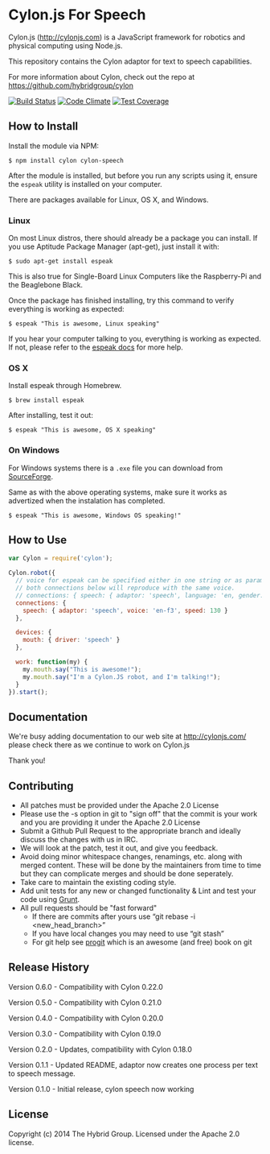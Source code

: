 # Cylon.js For Speech

Cylon.js (http://cylonjs.com) is a JavaScript framework for robotics and physical computing using Node.js.

This repository contains the Cylon adaptor for text to speech capabilities.

For more information about Cylon, check out the repo at https://github.com/hybridgroup/cylon

[![Build Status](https://secure.travis-ci.org/hybridgroup/cylon-speech.png?branch=master)](http://travis-ci.org/hybridgroup/cylon-speech) [![Code Climate](https://codeclimate.com/github/hybridgroup/cylon-speech/badges/gpa.svg)](https://codeclimate.com/github/hybridgroup/cylon-speech) [![Test Coverage](https://codeclimate.com/github/hybridgroup/cylon-speech/badges/coverage.svg)](https://codeclimate.com/github/hybridgroup/cylon-speech)

## How to Install

Install the module via NPM:

    $ npm install cylon cylon-speech

After the module is installed, but before you run any scripts using it, ensure the `espeak` utility is installed on your computer.

There are packages available for Linux, OS X, and Windows.

### Linux

On most Linux distros, there should already be a package you can install.
If you use Aptitude Package Manager (apt-get), just install it with:

    $ sudo apt-get install espeak

This is also true for Single-Board Linux Computers like the Raspberry-Pi and the Beaglebone Black.

Once the package has finished installing, try this command to verify everything is working as expected:

    $ espeak "This is awesome, Linux speaking"

If you hear your computer talking to you, everything is working as expected.
If not, please refer to the [espeak docs](http://espeak.sourceforge.net/commands.html) for more help.

### OS X

Install espeak through Homebrew.

    $ brew install espeak

After installing, test it out:

    $ espeak "This is awesome, OS X speaking"

### On Windows

For Windows systems there is a `.exe` file you can download from [SourceForge](http://espeak.sourceforge.net/download.html).

Same as with the above operating systems, make sure it works as advertized when the instalation has completed.

    $ espeak "This is awesome, Windows OS speaking!"

## How to Use

```javascript
var Cylon = require('cylon');

Cylon.robot({
  // voice for espeak can be specified either in one string or as params for the adaptor.
  // both connections below will reproduce with the same voice.
  // connections: { speech: { adaptor: 'speech', language: 'en, gender: 'f', 'voice: '3' } },
  connections: {
    speech: { adaptor: 'speech', voice: 'en-f3', speed: 130 }
  },

  devices: {
    mouth: { driver: 'speech' }
  },

  work: function(my) {
    my.mouth.say("This is awesome!");
    my.mouth.say("I'm a Cylon.JS robot, and I'm talking!");
  }
}).start();
```

## Documentation

We're busy adding documentation to our web site at http://cylonjs.com/ please check there as we continue to work on Cylon.js

Thank you!

## Contributing

* All patches must be provided under the Apache 2.0 License
* Please use the -s option in git to "sign off" that the commit is your work and you are providing it under the Apache 2.0 License
* Submit a Github Pull Request to the appropriate branch and ideally discuss the changes with us in IRC.
* We will look at the patch, test it out, and give you feedback.
* Avoid doing minor whitespace changes, renamings, etc. along with merged content. These will be done by the maintainers from time to time but they can complicate merges and should be done seperately.
* Take care to maintain the existing coding style.
* Add unit tests for any new or changed functionality & Lint and test your code using [Grunt](http://gruntjs.com/).
* All pull requests should be "fast forward"
  * If there are commits after yours use “git rebase -i <new_head_branch>”
  * If you have local changes you may need to use “git stash”
  * For git help see [progit](http://git-scm.com/book) which is an awesome (and free) book on git

## Release History

Version 0.6.0 - Compatibility with Cylon 0.22.0

Version 0.5.0 - Compatibility with Cylon 0.21.0

Version 0.4.0 - Compatibility with Cylon 0.20.0

Version 0.3.0 - Compatibility with Cylon 0.19.0

Version 0.2.0 - Updates, compatibility with Cylon 0.18.0

Version 0.1.1 - Updated README, adaptor now creates one process per text to speech message.

Version 0.1.0 - Initial release, cylon speech now working

## License

Copyright (c) 2014 The Hybrid Group. Licensed under the Apache 2.0 license.

